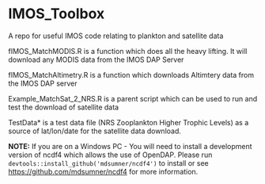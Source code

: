 # IMOS_Toolbox
A repo for useful IMOS code relating to plankton and satellite data

fIMOS_MatchMODIS.R is a function which does all the heavy lifting. It will download any MODIS data from the IMOS DAP Server

fIMOS_MatchAltimetry.R is a function which downloads Altimtery data from the IMOS DAP server

Example_MatchSat_2_NRS.R is a parent script which can be used to run and test the download of satellite data

TestData* is a test data file (NRS Zooplankton Higher Trophic Levels) as a source of lat/lon/date for the satellite data download.


**NOTE:** If you are on a Windows PC - You will need to install a development version of ncdf4 which allows the use of OpenDAP. Please run ```devtools::install_github('mdsumner/ncdf4')``` to install or see https://github.com/mdsumner/ncdf4 for more information.

